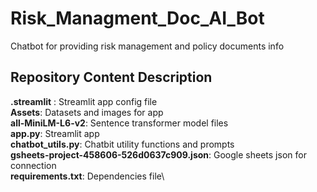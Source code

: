 # Risk_Managment_Doc_AI_Bot
Chatbot for providing risk management and policy documents info

## Repository Content Description
**.streamlit** : Streamlit app config file \
**Assets**: Datasets and images for app \
**all-MiniLM-L6-v2**: Sentence transformer model files\
**app.py**: Streamlit app\
**chatbot_utils.py**: Chatbit utility functions and prompts\
**gsheets-project-458606-526d0637c909.json**: Google sheets json for connection\
**requirements.txt**: Dependencies file\
